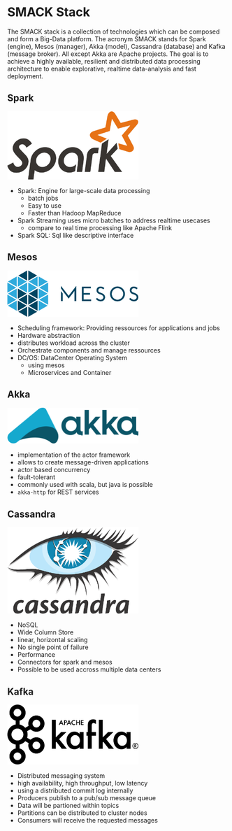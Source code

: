 # SMACK Stack

The SMACK stack is a collection of technologies which can be composed and form a Big-Data platform. The acronym SMACK stands for Spark (engine), Mesos (manager), Akka (model), Cassandra (database) and Kafka (message broker). All except Akka are Apache projects. The goal is to achieve a highly available, resilient and distributed data processing architecture to enable explorative, realtime data-analysis and fast deployment.


## Spark

<img width="300" src="https://github.com/andys8/smack-stack-overview/blob/master/img/spark.png?raw=true" alt="Spark">

* Spark: Engine for large-scale data processing
    * batch jobs
    * Easy to use
    * Faster than Hadoop MapReduce
* Spark Streaming uses micro batches to address realtime usecases
    * compare to real time processing like Apache Flink
* Spark SQL: Sql like descriptive interface


## Mesos

<img width="300" src="https://github.com/andys8/smack-stack-overview/blob/master/img/mesos.png?raw=true" alt="Mesos">

* Scheduling framework: Providing ressources for applications and jobs
* Hardware abstraction
* distributes workload across the cluster
* Orchestrate components and manage ressources
* DC/OS: DataCenter Operating System
    * using mesos
    * Microservices and Container


## Akka

<img width="300" src="https://github.com/andys8/smack-stack-overview/blob/master/img/akka.png?raw=true" alt="Akka">

* implementation of the actor framework
* allows to create message-driven applications
* actor based concurrency
* fault-tolerant
* commonly used with scala, but java is possible
* `akka-http` for REST services


## Cassandra

<img width="300" src="https://github.com/andys8/smack-stack-overview/blob/master/img/cassandra.png?raw=true" alt="Cassandra">

* NoSQL
* Wide Column Store
* linear, horizontal scaling
* No single point of failure
* Performance
* Connectors for spark and mesos
* Possible to be used accross multiple data centers


## Kafka

<img width="300" src="https://github.com/andys8/smack-stack-overview/blob/master/img/kafka.png?raw=true" alt="Kafka">

* Distributed messaging system
* high availability, high throughput, low latency
* using a distributed commit log internally
* Producers publish to a pub/sub message queue
* Data will be partioned within topics
* Partitions can be distributed to cluster nodes
* Consumers will receive the requested messages

